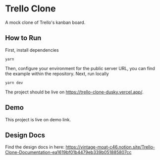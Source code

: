 # Trello Clone

A mock clone of Trello's kanban board.

## How to Run

First, install dependencies

```
yarn
```

Then, configure your environment for the public server URL, you can find the example within the repository.
Next, run locally

```
yarn dev
```

The project should be live on https://trello-clone-dusky.vercel.app/.

## Demo

This project is live on demo link.

## Design Docs

Find the design docs in here: https://vintage-moat-c46.notion.site/Trello-Clone-Documentation-ea1619bf01b4479eb339b051885807cc
